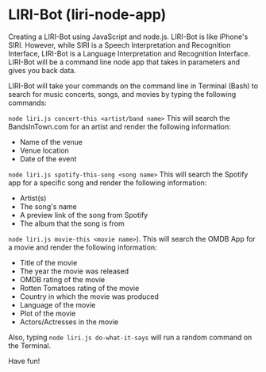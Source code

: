 # LIRI-Bot (liri-node-app)

Creating a LIRI-Bot using JavaScript and node.js. LIRI-Bot is like iPhone's SIRI. However, while SIRI is a Speech Interpretation and 
Recognition Interface, LIRI-Bot is a Language Interpretation and Recognition Interface. LIRI-Bot will be a command line node app that 
takes in parameters and gives you back data.

LIRI-Bot will take your commands on the command line in Terminal (Bash) to search for music concerts, songs, and movies by typing the following commands:

`node liri.js concert-this <artist/band name>` 
This will search the BandsInTown.com for an artist and render the following information:

* Name of the venue
* Venue location
* Date of the event

`node liri.js spotify-this-song <song name>`
This will search the Spotify app for a specific song and render the following information:
 
* Artist(s)
* The song's name
* A preview link of the song from Spotify
* The album that the song is from

`node liri.js movie-this <movie name>`).
This will search the OMDB App for a movie and render the following information:

* Title of the movie
* The year the movie was released
* OMDB rating of the movie
* Rotten Tomatoes rating of the movie
* Country in which the movie was produced
* Language of the movie
* Plot of the movie
* Actors/Actresses in the movie

Also, typing `node liri.js do-what-it-says` will run a random command on the Terminal.

Have fun!
